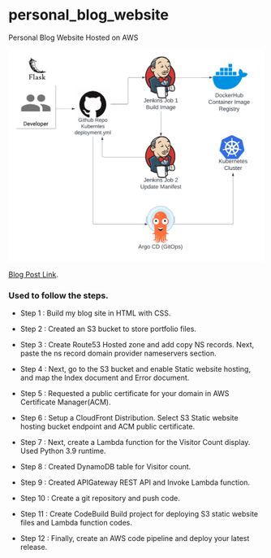 # personal_blog_website
Personal Blog Website Hosted on AWS

![Diagram](Architecture-Diagram_GitOps_Project.png)

<!-- [Personal Website Link](https://devopswithlasantha.tech/). -->

[Blog Post Link](https://dev.to/aws-builders/how-i-built-my-personal-blog-site-using-aws-services-51l7).

### Used to follow the steps.

 - Step 1 : Build my blog site in HTML with CSS.

- Step 2 : Created an S3 bucket to store portfolio files.

- Step 3 : Create Route53 Hosted zone and add copy NS records. Next, paste the ns record domain provider nameservers section.

- Step 4 : Next, go to the S3 bucket and enable Static website hosting, and map the Index document and Error document.

- Step 5 : Requested a public certificate for your domain in AWS Certificate Manager(ACM).

- Step 6 : Setup a CloudFront Distribution. Select S3 Static website hosting bucket endpoint and ACM public certificate.

- Step 7 : Next, create a Lambda function for the Visitor Count display. Used Python 3.9 runtime.

- Step 8 : Created DynamoDB table for Visitor count.

- Step 9 : Created APIGateway REST API and Invoke Lambda function.

- Step 10 : Create a git repository and push code.

- Step 11 : Create CodeBuild Build project for deploying S3 static website files and Lambda function codes.

- Step 12 : Finally, create an AWS code pipeline and deploy your latest release.